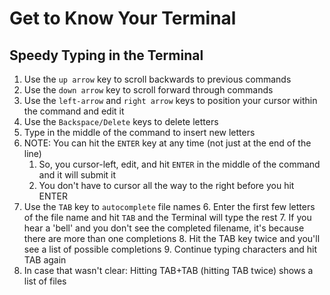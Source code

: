 # Get to Know Your Terminal

## Speedy Typing in the Terminal

1. Use the `up arrow` key to scroll backwards to previous commands
2. Use the `down arrow` key to scroll forward through commands
3. Use the `left-arrow` and `right arrow` keys to position your cursor within the command and edit it
4. Use the `Backspace/Delete` keys to delete letters
5. Type in the middle of the command to insert new letters
6. NOTE: You can hit the `ENTER` key at any time (not just at the end of the line)
	1. So, you cursor-left, edit, and hit `ENTER` in the middle of the command and it will submit it
	2. You don't have to cursor all the way to the right before you hit ENTER
7. Use the `TAB` key to `autocomplete` file names
	6. Enter the first few letters of the file name and hit `TAB` and the Terminal will type the rest
	7. If you hear a 'bell' and you don't see the completed filename, it's because there are more than one completions
	8. Hit the TAB key twice and you'll see a list of possible completions
	9. Continue typing characters and hit TAB again
8. In case that wasn't clear: Hitting TAB+TAB (hitting TAB twice) shows a list of files
<!--stackedit_data:
eyJoaXN0b3J5IjpbLTI3NDMzNjMyNF19
-->